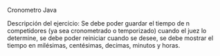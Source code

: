 Cronometro Java

Descripción del ejercicio:
Se debe poder guardar el tiempo de n competidores (ya sea cronometrado o temporizado) cuando el juez lo determine, se debe poder reiniciar cuando se desee, se debe mostrar
el tiempo en milésimas, centésimas, decimas, minutos y horas. 



